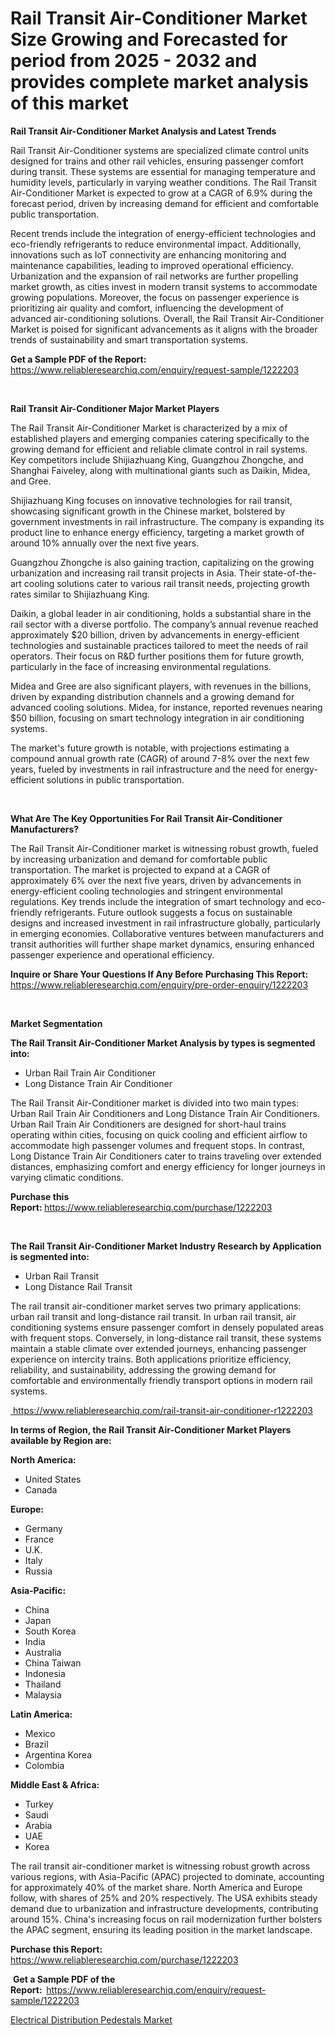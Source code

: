 <p><h1>Rail Transit Air-Conditioner Market Size Growing and Forecasted for period from 2025 - 2032 and provides complete market analysis of this market</h1></p><p><strong>Rail Transit Air-Conditioner Market Analysis and Latest Trends</strong></p>
<p><p>Rail Transit Air-Conditioner systems are specialized climate control units designed for trains and other rail vehicles, ensuring passenger comfort during transit. These systems are essential for managing temperature and humidity levels, particularly in varying weather conditions. The Rail Transit Air-Conditioner Market is expected to grow at a CAGR of 6.9% during the forecast period, driven by increasing demand for efficient and comfortable public transportation.</p><p>Recent trends include the integration of energy-efficient technologies and eco-friendly refrigerants to reduce environmental impact. Additionally, innovations such as IoT connectivity are enhancing monitoring and maintenance capabilities, leading to improved operational efficiency. Urbanization and the expansion of rail networks are further propelling market growth, as cities invest in modern transit systems to accommodate growing populations. Moreover, the focus on passenger experience is prioritizing air quality and comfort, influencing the development of advanced air-conditioning solutions. Overall, the Rail Transit Air-Conditioner Market is poised for significant advancements as it aligns with the broader trends of sustainability and smart transportation systems.</p></p>
<p><strong>Get a Sample PDF of the Report:&nbsp;</strong> <a href="https://www.reliableresearchiq.com/enquiry/request-sample/1222203?utm_campaign=1743&utm_medium=2&utm_source=Github&utm_content=ia&utm_term=02032025&utm_id=rail-transit-air-conditioner">https://www.reliableresearchiq.com/enquiry/request-sample/1222203</a></p>
<p>&nbsp;</p>
<p><strong>Rail Transit Air-Conditioner Major Market Players</strong></p>
<p><p>The Rail Transit Air-Conditioner Market is characterized by a mix of established players and emerging companies catering specifically to the growing demand for efficient and reliable climate control in rail systems. Key competitors include Shijiazhuang King, Guangzhou Zhongche, and Shanghai Faiveley, along with multinational giants such as Daikin, Midea, and Gree.</p><p>Shijiazhuang King focuses on innovative technologies for rail transit, showcasing significant growth in the Chinese market, bolstered by government investments in rail infrastructure. The company is expanding its product line to enhance energy efficiency, targeting a market growth of around 10% annually over the next five years.</p><p>Guangzhou Zhongche is also gaining traction, capitalizing on the growing urbanization and increasing rail transit projects in Asia. Their state-of-the-art cooling solutions cater to various rail transit needs, projecting growth rates similar to Shijiazhuang King.</p><p>Daikin, a global leader in air conditioning, holds a substantial share in the rail sector with a diverse portfolio. The company’s annual revenue reached approximately $20 billion, driven by advancements in energy-efficient technologies and sustainable practices tailored to meet the needs of rail operators. Their focus on R&D further positions them for future growth, particularly in the face of increasing environmental regulations.</p><p>Midea and Gree are also significant players, with revenues in the billions, driven by expanding distribution channels and a growing demand for advanced cooling solutions. Midea, for instance, reported revenues nearing $50 billion, focusing on smart technology integration in air conditioning systems.</p><p>The market's future growth is notable, with projections estimating a compound annual growth rate (CAGR) of around 7-8% over the next few years, fueled by investments in rail infrastructure and the need for energy-efficient solutions in public transportation.</p></p>
<p>&nbsp;</p>
<p><strong>What Are The Key Opportunities For Rail Transit Air-Conditioner Manufacturers?</strong></p>
<p><p>The Rail Transit Air-Conditioner market is witnessing robust growth, fueled by increasing urbanization and demand for comfortable public transportation. The market is projected to expand at a CAGR of approximately 6% over the next five years, driven by advancements in energy-efficient cooling technologies and stringent environmental regulations. Key trends include the integration of smart technology and eco-friendly refrigerants. Future outlook suggests a focus on sustainable designs and increased investment in rail infrastructure globally, particularly in emerging economies. Collaborative ventures between manufacturers and transit authorities will further shape market dynamics, ensuring enhanced passenger experience and operational efficiency.</p></p>
<p><strong>Inquire or Share Your Questions If Any Before Purchasing This Report:</strong> <a href="https://www.reliableresearchiq.com/enquiry/pre-order-enquiry/1222203?utm_campaign=1743&utm_medium=2&utm_source=Github&utm_content=ia&utm_term=02032025&utm_id=rail-transit-air-conditioner">https://www.reliableresearchiq.com/enquiry/pre-order-enquiry/1222203</a></p>
<p>&nbsp;</p>
<p><strong>Market Segmentation</strong></p>
<p><strong>The Rail Transit Air-Conditioner Market Analysis by types is segmented into:</strong></p>
<p><ul><li>Urban Rail Train Air Conditioner</li><li>Long Distance Train Air Conditioner</li></ul></p>
<p><p>The Rail Transit Air-Conditioner market is divided into two main types: Urban Rail Train Air Conditioners and Long Distance Train Air Conditioners. Urban Rail Train Air Conditioners are designed for short-haul trains operating within cities, focusing on quick cooling and efficient airflow to accommodate high passenger volumes and frequent stops. In contrast, Long Distance Train Air Conditioners cater to trains traveling over extended distances, emphasizing comfort and energy efficiency for longer journeys in varying climatic conditions.</p></p>
<p><strong>Purchase this Report:&nbsp;</strong><a href="https://www.reliableresearchiq.com/purchase/1222203?utm_campaign=1743&utm_medium=2&utm_source=Github&utm_content=ia&utm_term=02032025&utm_id=rail-transit-air-conditioner">https://www.reliableresearchiq.com/purchase/1222203</a></p>
<p>&nbsp;</p>
<p><strong>The Rail Transit Air-Conditioner Market Industry Research by Application is segmented into:</strong></p>
<p><ul><li>Urban Rail Transit</li><li>Long Distance Rail Transit</li></ul></p>
<p><p>The rail transit air-conditioner market serves two primary applications: urban rail transit and long-distance rail transit. In urban rail transit, air conditioning systems ensure passenger comfort in densely populated areas with frequent stops. Conversely, in long-distance rail transit, these systems maintain a stable climate over extended journeys, enhancing passenger experience on intercity trains. Both applications prioritize efficiency, reliability, and sustainability, addressing the growing demand for comfortable and environmentally friendly transport options in modern rail systems.</p></p>
<p><a href="https://www.reliableresearchiq.com/rail-transit-air-conditioner-r1222203?utm_campaign=1743&utm_medium=2&utm_source=Github&utm_content=ia&utm_term=02032025&utm_id=rail-transit-air-conditioner">&nbsp;https://www.reliableresearchiq.com/rail-transit-air-conditioner-r1222203</a></p>
<p><strong>In terms of Region, the Rail Transit Air-Conditioner Market Players available by Region are:</strong></p>
<p>
    <p> <strong> North America: </strong>
        <ul>
            <li>United States</li>
            <li>Canada</li>
        </ul>
        </p> 
    <p> <strong> Europe: </strong>
        <ul>
            <li>Germany</li>
            <li>France</li>
            <li>U.K.</li>
            <li>Italy</li>
            <li>Russia</li>
        </ul>
        </p> 
    <p> <strong> Asia-Pacific: </strong>
        <ul>
            <li>China</li>
            <li>Japan</li>
            <li>South Korea</li>
            <li>India</li>
            <li>Australia</li>
            <li>China Taiwan</li>
            <li>Indonesia</li>
            <li>Thailand</li>
            <li>Malaysia</li>
        </ul>
        </p> 
    <p> <strong> Latin America: </strong>
        <ul>
            <li>Mexico</li>
            <li>Brazil</li>
            <li>Argentina Korea</li>
            <li>Colombia</li>
        </ul>
        </p> 
    <p> <strong> Middle East & Africa: </strong>
        <ul>
            <li>Turkey</li>
            <li>Saudi</li>
            <li>Arabia</li>
            <li>UAE</li>
            <li>Korea</li>
        </ul>
    </p>
    </p>
<p><p>The rail transit air-conditioner market is witnessing robust growth across various regions, with Asia-Pacific (APAC) projected to dominate, accounting for approximately 40% of the market share. North America and Europe follow, with shares of 25% and 20% respectively. The USA exhibits steady demand due to urbanization and infrastructure developments, contributing around 15%. China's increasing focus on rail modernization further bolsters the APAC segment, ensuring its leading position in the market landscape.</p></p>
<p><strong>Purchase this Report: </strong><a href="https://www.reliableresearchiq.com/purchase/1222203?utm_campaign=1743&utm_medium=2&utm_source=Github&utm_content=ia&utm_term=02032025&utm_id=rail-transit-air-conditioner">https://www.reliableresearchiq.com/purchase/1222203</a></p>
<p>&nbsp;<strong>Get a Sample PDF of the Report:&nbsp;&nbsp;</strong><a href="https://www.reliableresearchiq.com/enquiry/request-sample/1222203?utm_campaign=1743&utm_medium=2&utm_source=Github&utm_content=ia&utm_term=02032025&utm_id=rail-transit-air-conditioner">https://www.reliableresearchiq.com/enquiry/request-sample/1222203</a></p>
<p><strong></strong></p>
<p><p><a href="https://github.com/marlanamarvn/Market-Research-Report-List-1/blob/main/electrical-distribution-pedestals-market.md?utm_campaign=1743&utm_medium=2&utm_source=Github&utm_content=ia&utm_term=02032025&utm_id=rail-transit-air-conditioner">Electrical Distribution Pedestals Market</a></p></p>